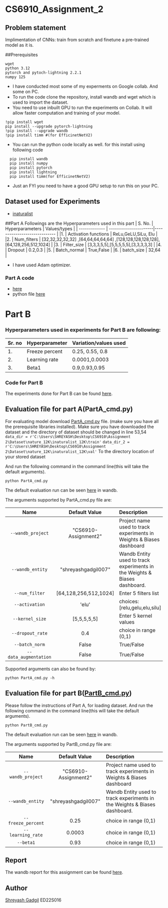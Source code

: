 # CS6910_Assignment_2


## Problem statement
Implimentation of CNNs: train from scratch and finetune a pre-trained model as it is.

##Prerequisites
```
wget
python 3.12
pytorch and pytoch-lightning 2.2.1
numpy 125
```
- I have conducted most some of my experments on Google collab. And some on PC.
- To run the code clone the repository, install wandb and wget which is used to import the dataset.
- You need to use inbuilt GPU to run the experiments on Collab. It will allow faster computation and training of your model.
```
!pip install wget
pip install --upgrade pytorch-lightning
!pip install --upgrade wandb
!pip install timm #(for EfficinetNetV2)
```
- You can run the python code locally as well. for this install using following code
```
  pip install wandb
  pip install numpy
  pip install pytorch
  pip install lightning
  pip install timm(for EfficinetNetV2)
```
- Just an FYI you need to have a good GPU setup to run this on your PC.
## Dataset used for Experiments
- [inaturalist](https://storage.googleapis.com/wandb_datasets/nature_12K.zip)

##Part A
Followings are the Hyperparameters used in this part
| S. No.        | Hyperparameters       |  Values/types                                                    |
| ------------- | ----------------------|----------------------------- |
|1.             | Activation functions  | ReLu,GeLU,SiLu, Elu          |
|2.             | Num_filters           | [32,32,32,32,32] ,[64,64,64,64,64] ,[128,128,128,128,128],[64,128,256,512,1024] |
|3.             | Filter_size           | [3,3,3,5,5],[5,5,5,5,5],[3,3,3,3,3] |
|4.             | Dropout               | 0.2,0.3            | 
|5.             | Batch_normal          | True,False         |
|6.             | batch_size            | 32,64              |

- I have used Adam optimizer.
### Part A code
- [here](https://github.com/VrijKun/CS6910_Assignment_2/blob/5db00e3509e650262ba3e82736fb51e9797c33b5/Assignment_2_DL_ED23D015.ipynb)
- python file [here](https://github.com/VrijKun/CS6910_Assignment_2/blob/758847f9a5ace52c661ee6875ea57cf88874e930/Part_A_.py)
# Part B
### Hyperparameters used in experiments for Part B are following:
|Sr. no| Hyperparameter| Variation/values used|
|------|---------------|-----------------|
|1.| Freeze percent| 0.25, 0.55, 0.8|
|2.| Learning rate| 0.0001,0.0003|
|3.| Beta1| 0.9,0.93,0.95|

### Code for Part B

The experiments done for Part B can be found [here](https://github.com/VrijKun/CS6910_Assignment_2/blob/758847f9a5ace52c661ee6875ea57cf88874e930/DL_Assinment_2_partB.ipynb).


## Evaluation file for part A(PartA_cmd.py)

For evaluating model download [PartA_cmd.py](https://github.com/Shreyash007/CS6910-Assignment2/blob/main/PartA_cmd.py) file. (make sure you have all the prerequisite libraries installed).
Make sure you have downloaded the dataset and the directory of dataset should be changed in line 53,54
```data_dir = r'C:\Users\SHREYASH\Desktop\CS6910\Assignment 2\Dataset\nature_12K\inaturalist_12K\train'```
```data_dir_2 = r'C:\Users\SHREYASH\Desktop\CS6910\Assignment 2\Dataset\nature_12K\inaturalist_12K\val'```
To the directory location of your stored dataset

And run the following command in the command line(this will take the default arguments).
```
python PartA_cmd.py
```
The default evaluation run can be seen [here](https://wandb.ai/shreyashgadgil007/shreyashgadgil007/runs/) in wandb.


The arguments supported by PartA_cmd.py file are:

| Name | Default Value | Description |
| :---: | :-------------: | :----------- |
| `--wandb_project` | "CS6910-Assignment2" | Project name used to track experiments in Weights & Biases dashboard |
| `--wandb_entity` | "shreyashgadgil007"  | Wandb Entity used to track experiments in the Weights & Biases dashboard. |
| `--num_filter` |[64,128,256,512,1024] | Enter 5 filters list |
| `--activation` | 'elu' | choices:[relu,gelu,elu,silu] |
| `--kernel_size` | [5,5,5,5,5] | Enter 5 kernel values |
| `--dropout_rate` | 0.4 | choice in range (0,1) |
| `--batch_norm` | False | True/False |
| `--data_augmentation` | False | True/False |

Supported arguments can also be found by:
```
python PartA_cmd.py -h
```
## Evaluation file for part B([PartB_cmd.py](https://github.com/Shreyash007/CS6910-Assignment2/blob/main/PartB_cmd.py))
Please follow the instructions of Part A, for loading dataset.
And run the following command in the command line(this will take the default arguments).
```
python PartB_cmd.py
```
The default evaluation run can be seen [here](https://wandb.ai/shreyashgadgil007/shreyashgadgil007/runs/) in wandb.


The arguments supported by PartB_cmd.py file are:

| Name | Default Value | Description |
| :---: | :-------------: | :----------- |
| `--wandb_project` | "CS6910-Assignment2" | Project name used to track experiments in Weights & Biases dashboard |
| `--wandb_entity` | "shreyashgadgil007"  | Wandb Entity used to track experiments in the Weights & Biases dashboard. |
| `--freeze_percent` | 0.25 | choice in range (0,1) |
| `--learning_rate` | 0.0003 | choice in range (0,1)|
| `--beta1` | 0.93 | choice in range (0,1) |

## Report

The wandb report for this assignment can be found [here](https://wandb.ai/shreyashgadgil007/CS6910-Assignment2/reports/CS6910-Assignment-2--VmlldzozOTAzMTc4).
## Author
[Shreyash Gadgil](https://github.com/Shreyash007)
ED22S016

